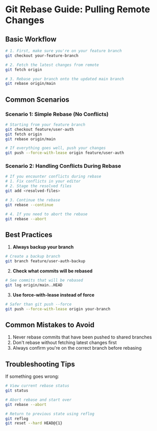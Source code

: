 # Git Rebase Guide: Pulling Remote Changes

## Basic Workflow

```bash
# 1. First, make sure you're on your feature branch
git checkout your-feature-branch

# 2. Fetch the latest changes from remote
git fetch origin

# 3. Rebase your branch onto the updated main branch
git rebase origin/main
```

## Common Scenarios

### Scenario 1: Simple Rebase (No Conflicts)

```bash
# Starting from your feature branch
git checkout feature/user-auth
git fetch origin
git rebase origin/main

# If everything goes well, push your changes
git push --force-with-lease origin feature/user-auth
```

### Scenario 2: Handling Conflicts During Rebase

```bash
# If you encounter conflicts during rebase
# 1. Fix conflicts in your editor
# 2. Stage the resolved files
git add <resolved-files>

# 3. Continue the rebase
git rebase --continue

# 4. If you need to abort the rebase
git rebase --abort
```

## Best Practices

1. **Always backup your branch**

```bash
# Create a backup branch
git branch feature/user-auth-backup
```

2. **Check what commits will be rebased**

```bash
# See commits that will be rebased
git log origin/main..HEAD
```

3. **Use force-with-lease instead of force**

```bash
# Safer than git push --force
git push --force-with-lease origin your-branch
```

## Common Mistakes to Avoid

1. Never rebase commits that have been pushed to shared branches
2. Don't rebase without fetching latest changes first
3. Always confirm you're on the correct branch before rebasing

## Troubleshooting Tips

If something goes wrong:

```bash
# View current rebase status
git status

# Abort rebase and start over
git rebase --abort

# Return to previous state using reflog
git reflog
git reset --hard HEAD@{1}
```